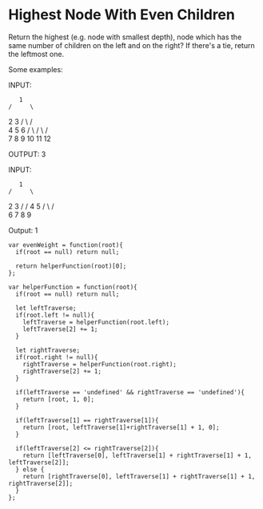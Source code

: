 # Highest Node With Even Children

Return the highest (e.g. node with smallest depth), node which has the same number of children on the left and on the right? If there's a tie, return the leftmost one.

Some examples:

INPUT:

       1
    /     \
   2       3
  / \     / \
 4       5   6
/ \     / \ / \
7 8    9 10 11 12

OUTPUT: 3



INPUT:

       1
    /     \
   2       3
  /       /
 4       5
/ \     / \
6 7     8 9

Output: 1

```
var evenWeight = function(root){
  if(root == null) return null;

  return helperFunction(root)[0];
};

var helperFunction = function(root){
  if(root == null) return null;

  let leftTraverse;
  if(root.left != null){
    leftTraverse = helperFunction(root.left);
    leftTraverse[2] += 1;
  }

  let rightTraverse;
  if(root.right != null){
    rightTraverse = helperFunction(root.right);
    rightTraverse[2] += 1;
  }

  if(leftTraverse == 'undefined' && rightTraverse == 'undefined'){
    return [root, 1, 0];
  }

  if(leftTraverse[1] == rightTraverse[1]){
    return [root, leftTraverse[1]+rightTraverse[1] + 1, 0];
  }

  if(leftTraverse[2] <= rightTraverse[2]){
    return [leftTraverse[0], leftTraverse[1] + rightTraverse[1] + 1, leftTraverse[2]];
  } else {
    return [rightTraverse[0], leftTraverse[1] + rightTraverse[1] + 1, rightTraverse[2]];
  }
};
```
